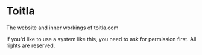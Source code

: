 # Toitla

The website and inner workings of toitla.com

If you'd like to use a system like this, you need to ask for permission first. All rights are reserved.
